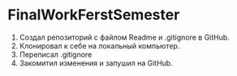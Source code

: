 # FinalWorkFerstSemester

1. Создал репозиторий с файлом Readme и .gitignore в GitHub.
2. Клонировал к себе на локальный компьютер.
3. Переписал .gitignore
4. Закомитил изменения и запушил на GitHub.
